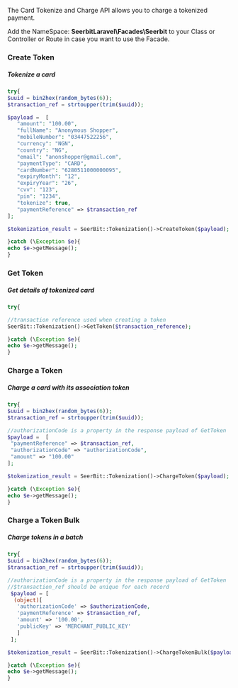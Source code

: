 The Card Tokenize and Charge API allows you to charge a tokenized payment.

Add the NameSpace: **SeerbitLaravel\Facades\Seerbit** to your Class or Controller or Route in case you want to use the Facade.

### Create Token

##### Tokenize a card


```php
try{
$uuid = bin2hex(random_bytes(6));
$transaction_ref = strtoupper(trim($uuid));

$payload =  [
   "amount": "100.00",        
   "fullName": "Anonymous Shopper",
   "mobileNumber": "03447522256",
   "currency": "NGN",
   "country": "NG",
   "email": "anonshopper@gmail.com",
   "paymentType": "CARD",
   "cardNumber": "6280511000000095",
   "expiryMonth": "12",
   "expiryYear": "26",
   "cvv": "123",
   "pin": "1234",
   "tokenize": true,
   "paymentReference" => $transaction_ref
];

$tokenization_result = SeerBit::Tokenization()->CreateToken($payload);

}catch (\Exception $e){
echo $e->getMessage();
}

```

### Get Token

##### Get details of tokenized card


```php
try{

//transaction reference used when creating a token
SeerBit::Tokenization()->GetToken($transaction_reference);

}catch (\Exception $e){
echo $e->getMessage();
}

```

### Charge a Token

##### Charge a card with its association token


```php
try{
$uuid = bin2hex(random_bytes(6));
$transaction_ref = strtoupper(trim($uuid));

//authorizationCode is a property in the response payload of GetToken
$payload =  [
 "paymentReference" => $transaction_ref, 
 "authorizationCode" => "authorizationCode", 
 "amount" => "100.00"
];

$tokenization_result = SeerBit::Tokenization()->ChargeToken($payload);

}catch (\Exception $e){
echo $e->getMessage();
}

```

### Charge a Token Bulk

##### Charge tokens in a batch



```php
try{
$uuid = bin2hex(random_bytes(6));
$transaction_ref = strtoupper(trim($uuid));

//authorizationCode is a property in the response payload of GetToken
//$transaction_ref should be unique for each record
 $payload = [
  (object)[
   'authorizationCode' => $authorizationCode,
   'paymentReference' => $transaction_ref,
   'amount' => '100.00',
   'publicKey' => 'MERCHANT_PUBLIC_KEY'
   ]
 ];

$tokenization_result = SeerBit::Tokenization()->ChargeTokenBulk($payload);

}catch (\Exception $e){
echo $e->getMessage();
}

```
